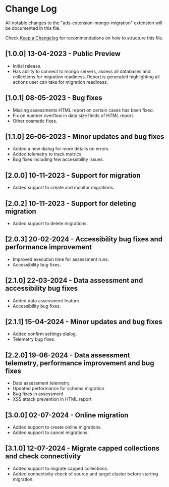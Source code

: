 # Change Log

All notable changes to the "ads-extension-mongo-migration" extension will be documented in this file.

Check [Keep a Changelog](http://keepachangelog.com/) for recommendations on how to structure this file.

## [1.0.0] 13-04-2023 - Public Preview

- Initial release.
- Has ability to connect to mongo servers, assess all databases and collections for migration readiness. Report is generated highlighting all actions user can take for migration readiness.

## [1.0.1] 08-05-2023 - Bug fixes

- Missing assessments HTML report on certain cases has been fixed.
- Fix on number overflow in data size fields of HTML report.
- Other cosmetic fixes.

## [1.1.0] 26-06-2023 - Minor updates and bug fixes

- Added a new dialog for more details on errors.
- Added telemetry to track metrics.
- Bug fixes including few accessibility issues.

## [2.0.0] 10-11-2023 - Support for migration

- Added support to create and monitor migrations.

## [2.0.2] 10-11-2023 - Support for deleting migration

- Added support to delete migrations.

## [2.0.3] 20-02-2024 - Accessibility bug fixes and performance improvement

- Improved execution time for assessment runs.
- Accessibility bug fixes.

## [2.1.0] 22-03-2024 - Data assessment and accessibility bug fixes

- Added data assessment feature.
- Accessibility bug fixes.

## [2.1.1] 15-04-2024 - Minor updates and bug fixes

- Added confirm settings dialog.
- Telemetry bug fixes.

## [2.2.0] 19-06-2024 - Data assessment telemetry, performance improvement and bug fixes

- Data assessment telemetry 
- Updated performance for schema migration
- Bug fixes in assessment
- XSS attack prevention in HTML report

## [3.0.0] 02-07-2024 - Online migration

- Added support to create online migrations.
- Added support to cancel migrations.

## [3.1.0] 12-07-2024 - Migrate capped collections and check connectivity

- Added support to migrate capped collections.
- Added connectivity check of source and target cluster before starting migration.